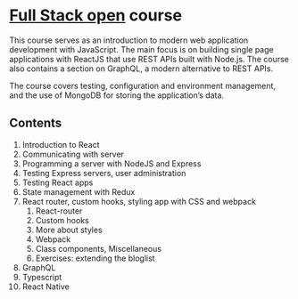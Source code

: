 # [Full Stack open](https://fullstackopen.com/en/) course
This course serves as an introduction to modern web application development with JavaScript. The main focus is on building single page applications with ReactJS that use REST APIs built with Node.js. The course also contains a section on GraphQL, a modern alternative to REST APIs.

The course covers testing, configuration and environment management, and the use of MongoDB for storing the application’s data.

## Contents
1. Introduction to React
1. Communicating with server
1. Programming a server with NodeJS and Express
1. Testing Express servers, user administration
1. Testing React apps
1. State management with Redux
1. React router, custom hooks, styling app with CSS and webpack
   1. React-router
   1. Custom hooks
   1. More about styles
   1. Webpack
   1. Class components, Miscellaneous
   1. Exercises: extending the bloglist
1. GraphQL
1. Typescript
1. React Native

